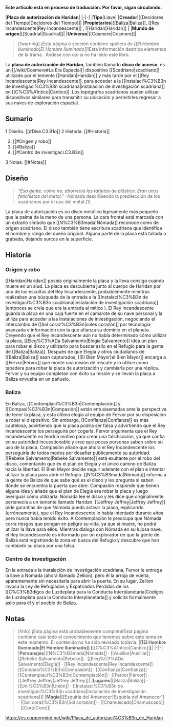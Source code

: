 **Este artículo está en proceso de traducción. Por favor, sigan circulando.**


|**Placa de autorización de Haridan**|
|-|-|
|**Tipo**|Llave|
|**Creador**|[[Decidores del Tiempo\|Decidores del Tiempo]]|
|**Propietarios**|[[Baliza\|Baliza]], [[Rey Incandescente\|Rey Incandescente]] , [[Haridan\|Haridan]] |
|**Mundo de origen**|[[Scadrial\|Scadrial]]|
|**Universo**|[[Cosmere\|Cosmere]]|

> [!warning] ¡Esta página o sección contiene spoilers de *[[El Hombre Iluminado\|El Hombre Iluminado]]*!Esta información destripa elementos de la trama.  Ándese con ojo si no ha leido este libro.

La **placa de autorización de Haridan**, también llamado **disco de acceso**, es un [[/wiki/Cosmere#La Era Espacial]] dispositivo [[Scadriano\|scadriano]] utilizado por el teniente [[Haridan\|Haridan]] y más tarde por el [[Rey Incandescente\|Rey Incandescente]], para acceder a la [[Instalaci%C3%B3n de investigaci%C3%B3n scadriana\|instalación de investigación scadriana]] en [[C%C3%A1ntico\|Cántico]]. Los topógrafos scadrianos suelen utilizar dispositivos similares para transmitir su ubicación y permitirles regresar a sus naves de exploración espacial.

## Sumario

1 Diseño. [[#Dise.C3.B1o]] 
2 Historia. [[#Historia]] 

2. [[#Origen y robo]] 
2. [[#Baliza]] 
2. [[#Centro de investigaci.C3.B3n]] 


3 Notas. [[#Notas]] 


## Diseño
>“*Esa gente, cómo no, aborrecía las tarjetas de plástico. Eran unos fetichistas del metal.*”
\-Nómada describiendo la predilección de los scadrianos por el uso del metal.[1]

La placa de autorización es un disco metálico ligeramente más pequeño que la palma de la mano de una persona. La cara frontal está marcada con un extraño símbolo que [[N%C3%B3mada\|Nómada]] reconoce como de origen scadriano. El disco también tiene escritura scadriana que identifica el nombre y rango del dueño original. Alguna parte de la placa está tallada o grabada, dejando surcos en la superficie.

## Historia
### Origen y robo
[[Haridan\|Haridan]] poseía originalmente la placa y la lleva consigo cuando muere en un alud. La placa es descubierta junto al cuerpo de Haridan por uno de los escoltas del Rey Incandescente, probablemente mientras realizaban una búsqueda de la entrada a la [[Instalaci%C3%B3n de investigaci%C3%B3n scadriana\|instalación de investigación scadriana]] (entonces se creía que era la entrada al mítico ). El Rey Incandescente guarda la placa en una caja fuerte en el camarote de su nave personal y la utiliza para acceder a las instalaciones de investigación, negociando el intercambio de [[Sol coraz%C3%B3n\|soles corazón]] por tecnología avanzada e información con la que afianza su dominio en el planeta.
Creyendo que el Rey Incandescente aún no había determinado cómo utilizar la placa, [[Eleg%C3%ADa Salvamento\|Elegía Salvamento]] idea un plan para robar el disco y utilizarlo para buscar asilo en el Refugio para la gente de [[Baliza\|Baliza]]. Después de que Elegía y otros ciudadanos de [[Baliza\|Baliza]] sean capturados, [[El Bien Mayor\|el Bien Mayor]] encarga a [[Fervor\|Fervor]] que monte una misión de rescate y lo utilice como tapadera para robar la placa de autorización y cambiarla por una réplica. Fervor y su equipo completan con éxito su misión y se llevan la placa a Baliza envuelta en un pañuelo.

### Baliza
En Baliza, [[Contemplaci%C3%B3n\|Contemplación]] y [[Compasi%C3%B3n\|Compasión]] están entusiasmadas ante la perspectiva de tener la placa, y esta última elogia al equipo de Fervor por su disposición a robar el dispositivo. Sin embargo, [[Confianza\|Confianza]] es más cautelosa, advirtiendo que la placa podría ser falsa y advirtiendo que el Rey Incandescente los perseguirá por cogerla. Fervor argumenta que el Rey Incandescente no tendría motivo para crear una falsificación, ya que confía en su autoridad incuestionable y cree que pocas personas saben sobre su uso de la placa. Compasión añade que ahora el Rey Incandescente los perseguiría de todos modos por desafiar públicamente su autoridad. [[Rebeke Salvamento\|Rebeke Salvamento]] está exultante por el robo del disco, comentando que es el plan de Elegía y el único camino de Baliza hacia la libertad. El Bien Mayor decide seguir adelante con el plan e intentar utilizar la placa para abrir el Refugio.
[[N%C3%B3mada\|Nómada]] informa a la gente de Baliza de que sabe qué es el disco y les pregunta si saben dónde se encuentra la puerta que abre. Compasión responde que tienen alguna idea y añade que el plan de Elegía era robar la placa y luego averiguar cómo utilizarla. Nómada lee el disco y les dice que originalmente pertenecía a un teniente llamado Haridan. [[Jeffrey Jeffrey\|Jeffrey Jeffrey]] pide garantías de que Nómada pueda activar la placa, explicando (erróneamente), que el Rey Incandescente lo había intentado durante años pero nunca había tenido éxito. A Contemplación le preocupa que Nómada corra riesgos que pongan en peligro su vida, ya que si muere, no podrá utilizar la llave para ellos.
Mientras dialoga con Nómada en su lujosa nave, el Rey Incandescente es informado por un explorador de que la gente de Baliza está registrando la zona en busca del Refugio y descubre que han cambiado su placa por una falsa.

### Centro de investigación
En la entrada a la instalación de investigación scadriana, Fervor le entrega la llave a Nómada (ahora llamado Zellion), pero él la arroja de vuelta, aparentemente sin necesitarla para abrir la puerta. En su lugar, Zellion invoca la Ley de Refugiados y Expatriados Perdidos de los [[C%C3%B3digos de Luzdeplata para la Conducta Interplanetaria\|Códigos de Luzdeplata para la Conducta Interplanetaria]] y solicita formalmente asilo para él y el pueblo de Baliza.

## Notas

> [!info] ¡Esta página está probablemente completa!Esta página contiene casi todo el conocimiento que tenemos sobre este tema en este momento.
El contenido no ha sido revisado todavía.
|**[[El Hombre Iluminado\|El Hombre Iluminado]] (**[[C%C3%A1ntico\|Cántico]]**)**|
|-|-|
|**Personajes**|[[N%C3%B3mada\|Nómada]] · [[Auxiliar\|Auxiliar]] · [[Rebeke Salvamento\|Rebeke]] · [[Eleg%C3%ADa Salvamento\|Elegía]] · [[Rey Incandescente\|Rey Incandescente]] · [[Compasi%C3%B3n\|Compasión]] · [[Confianza\|Confianza]] · [[Contemplaci%C3%B3n\|Contemplación]] · [[Fervor\|Fervor]] · [[Jeffrey Jeffrey\|Jeffrey Jeffrey]]|
|**Lugares**|[[Baliza\|Baliza]] · [[Uni%C3%B3n\|Unión]] · [[Instalaci%C3%B3n de investigaci%C3%B3n scadriana\|Instalación de investigación scadriana]]|
|**Magia**|[[Esquirla del Amanecer\|Esquirla del Amanecer]] · [[Sol coraz%C3%B3n\|Sol corazón]] · [[Chamuscado\|Chamuscado]] · [[Coro\|Coro]]|



https://es.coppermind.net/wiki/Placa_de_autorizaci%C3%B3n_de_Haridan